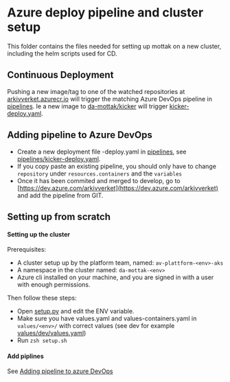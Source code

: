 # Azure deploy pipeline and cluster setup
This folder contains the files needed for setting up mottak on a new cluster,
including the helm scripts used for CD.

## Continuous Deployment
Pushing a new image/tag to one of the watched repositories at [arkivverket.azurecr.io](arkivverket.azurecr.io) will
trigger the matching Azure DevOps pipeline in [pipelines](pipelines). Ie a new image to
[da-mottak/kicker](arkivverket.azurecr.io/da-mottak/kicker) will trigger
[kicker-deploy.yaml](pipelines/kicker-deploy.yaml).

## Adding pipeline to Azure DevOps
- Create a new deployment file <name>-deploy.yaml in [pipelines](pipelines), see [pipelines/kicker-deploy.yaml](pipelines/kicker-deploy.yaml).
- If you copy paste an existing pipeline, you should only have to change `repository` under `resources.containers` and the `variables`
- Once it has been commited and merged to develop, go to [https://dev.azure.com/arkivverket](https://dev.azure.com/arkivverket) and add the
pipeline from GIT.

## Setting up from scratch
#### Setting up the cluster
Prerequisites:
- A cluster setup up by the platform team, named: `av-plattform-<env>-aks`
- A namespace in the cluster named: `da-mottak-<env>`
- Azure cli installed on your machine, and you are signed in with
a user with enough permissions.

Then follow these steps:
- Open [setup.py](setup.sh) and edit the ENV variable.
- Make sure you have values.yaml and values-containers.yaml in `values/<env>/` with correct values (see dev for example [values/dev/values.yaml](values/dev/values.yaml))
- Run `zsh setup.sh`

#### Add piplines
See [Adding pipeline to azure DevOps](#adding-pipeline-to-azure-devops)

